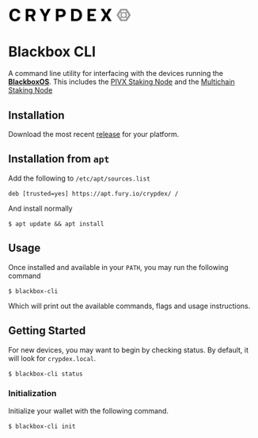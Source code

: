 <img src="https://raw.githubusercontent.com/crypdex/blackbox-cli/master/resources/images/logo.png" width=250>

# Blackbox CLI

A command line utility for interfacing with the devices running the **[BlackboxOS](https://github.com/crypdex/blackbox)**. This includes the [PIVX Staking Node](https://crypdex.io/products/pivx-staking-node) and the [Multichain Staking Node](https://crypdex.io/products/multichain-staking-node)

## Installation

Download the most recent [release](https://github.com/crypdex/blackbox-cli/releases) for your platform.
## Installation from `apt`

Add the following to `/etc/apt/sources.list`
```
deb [trusted=yes] https://apt.fury.io/crypdex/ /
```
And install normally
```shell
$ apt update && apt install
```

## Usage

Once installed and available in your `PATH`, you may run the following command

```shell
$ blackbox-cli
```

Which will print out the available commands, flags and usage instructions.

## Getting Started

For new devices, you may want to begin by checking status. By default, it will look for `crypdex.local`.

```shell
$ blackbox-cli status
```

### Initialization

Initialize your wallet with the following command.

```shell
$ blackbox-cli init
```


